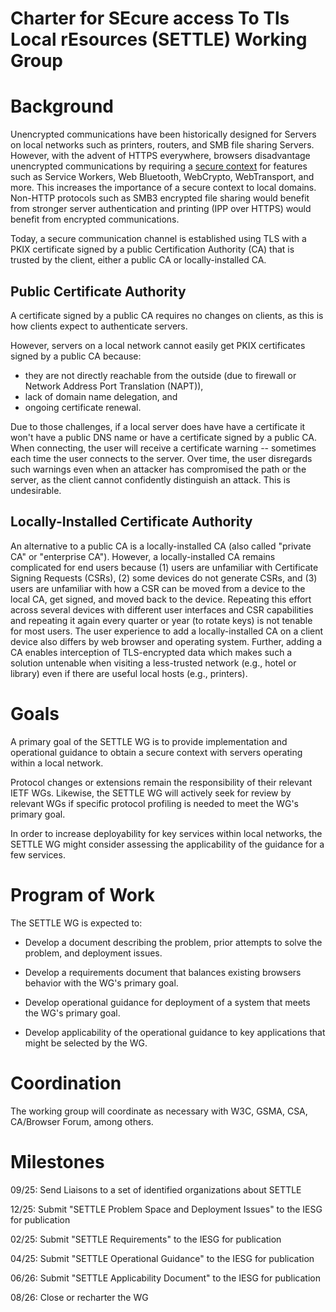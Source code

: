 # Charter for SEcure access To Tls Local rEsources (SETTLE) Working Group

# Background

Unencrypted communications have been historically designed for Servers
on local networks such as printers, routers, and SMB file sharing Servers.
However, with the advent of HTTPS everywhere, browsers disadvantage
unencrypted communications by requiring a [secure context](https://www.w3.org/TR/secure-contexts)
for features such as Service Workers, Web Bluetooth, WebCrypto,
WebTransport, and more. This increases the importance of a secure
context to local domains. Non-HTTP protocols such as SMB3 encrypted
file sharing would benefit from stronger server authentication and
printing (IPP over HTTPS) would benefit from encrypted communications.

Today, a secure communication channel is established using TLS with a PKIX
certificate signed by a public Certification Authority (CA) that is trusted
by the client, either a public CA or locally-installed CA.


## Public Certificate Authority

A certificate signed by a public CA requires no changes on clients, as
this is how clients expect to authenticate servers.

However, servers on a local network cannot easily get PKIX
certificates signed by a public CA because:

  * they are not directly reachable from the outside (due to firewall or Network Address
    Port Translation (NAPT)),
  * lack of domain name delegation, and
  * ongoing certificate renewal.

Due to those challenges, if a local server does have have a
certificate it won't have a public DNS name or have a certificate
signed by a public CA.  When connecting, the user will receive a
certificate warning -- sometimes each time the user connects to the
server.  Over time, the user disregards such warnings even when an
attacker has compromised the path or the server, as the client cannot
confidently distinguish an attack.  This is undesirable.

## Locally-Installed Certificate Authority

An alternative to a public CA is a locally-installed CA (also called
"private CA" or "enterprise CA").  However, a locally-installed CA
remains complicated for end users because (1) users are unfamiliar
with Certificate Signing Requests (CSRs), (2) some devices do not
generate CSRs, and (3) users are unfamiliar with how a CSR can 
be moved from a device to the local CA, get signed, and
moved back to the device. Repeating this effort across several devices
with different user interfaces and CSR capabilities and repeating it
again every quarter or year (to rotate keys) is not tenable for most
users. The user experience to add a locally-installed CA
on a client device also differs by web browser and operating
system.  Further, adding a CA enables interception of TLS-encrypted
data which makes such a solution untenable when visiting
a less-trusted network (e.g., hotel or library) even if there
are useful local hosts (e.g., printers).

# Goals

A primary goal of the SETTLE WG is to provide implementation and operational
guidance to obtain a secure context with servers operating within a local
network.

Protocol changes or extensions remain the responsibility of their relevant
IETF WGs.  Likewise, the SETTLE WG will actively seek for review by
relevant WGs if specific protocol profiling is needed to meet the WG's
primary goal.

In order to increase deployability for key services within local networks, the SETTLE WG
might consider assessing the applicability of the guidance for a few services.

# Program of Work

The SETTLE WG is expected to:

* Develop a document describing the problem, prior attempts to solve the problem, and deployment
issues.

* Develop a requirements document that balances existing browsers behavior with the WG's primary goal.

* Develop operational guidance for deployment of a system that meets the WG's primary goal.

* Develop applicability of the operational guidance to key applications that might be selected by the WG.

# Coordination

The working group will coordinate as necessary with W3C, GSMA, CSA, CA/Browser Forum, among others.

# Milestones

09/25: Send Liaisons to a set of identified organizations about SETTLE

12/25: Submit "SETTLE Problem Space and Deployment Issues" to the IESG for publication

02/25: Submit "SETTLE Requirements" to the IESG for publication

04/25: Submit "SETTLE Operational Guidance" to the IESG for publication

06/26: Submit "SETTLE Applicability Document" to the IESG for publication

08/26: Close or recharter the WG
